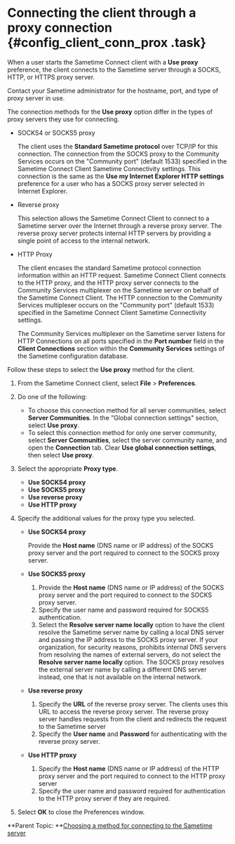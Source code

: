 # Connecting the client through a proxy connection {#config_client_conn_prox .task}

When a user starts the Sametime Connect client with a **Use proxy** preference, the client connects to the Sametime server through a SOCKS, HTTP, or HTTPS proxy server.

Contact your Sametime administrator for the hostname, port, and type of proxy server in use.

The connection methods for the **Use proxy** option differ in the types of proxy servers they use for connecting.

-   SOCKS4 or SOCKS5 proxy

    The client uses the **Standard Sametime protocol** over TCP/IP for this connection. The connection from the SOCKS proxy to the Community Services occurs on the "Community port" \(default 1533\) specified in the Sametime Connect Client Sametime Connectivity settings. This connection is the same as the **Use my Internet Explorer HTTP settings** preference for a user who has a SOCKS proxy server selected in Internet Explorer.

-   Reverse proxy

    This selection allows the Sametime Connect Client to connect to a Sametime server over the Internet through a reverse proxy server. The reverse proxy server protects internal HTTP servers by providing a single point of access to the internal network.

-   HTTP Proxy

    The client encases the standard Sametime protocol connection information within an HTTP request. Sametime Connect Client connects to the HTTP proxy, and the HTTP proxy server connects to the Community Services multiplexer on the Sametime server on behalf of the Sametime Connect Client. The HTTP connection to the Community Services multiplexer occurs on the "Community port" \(default 1533\) specified in the Sametime Connect Client Sametime Connectivity settings.

    The Community Services multiplexer on the Sametime server listens for HTTP Connections on all ports specified in the **Port number** field in the **Client Connections** section within the **Community Services** settings of the Sametime configuration database.


Follow these steps to select the **Use proxy** method for the client.

1.  From the Sametime Connect client, select **File** \> **Preferences**.

2.  Do one of the following:

    -   To choose this connection method for all server communities, select **Server Communities**. In the "Global connection settings" section, select **Use proxy**.
    -   To select this connection method for only one server community, select **Server Communities**, select the server community name, and open the **Connection** tab. Clear **Use global connection settings**, then select **Use proxy**.
3.  Select the appropriate **Proxy type**.

    -   **Use SOCKS4 proxy**
    -   **Use SOCKS5 proxy**
    -   **Use reverse proxy**
    -   **Use HTTP proxy**
4.  Specify the additional values for the proxy type you selected.

    -   **Use SOCKS4 proxy**

        Provide the **Host name** \(DNS name or IP address\) of the SOCKS proxy server and the port required to connect to the SOCKS proxy server.

    -   **Use SOCKS5 proxy**
        1.  Provide the **Host name** \(DNS name or IP address\) of the SOCKS proxy server and the port required to connect to the SOCKS proxy server.
        2.  Specify the user name and password required for SOCKS5 authentication.
        3.  Select the **Resolve server name locally** option to have the client resolve the Sametime server name by calling a local DNS server and passing the IP address to the SOCKS proxy server. If your organization, for security reasons, prohibits internal DNS servers from resolving the names of external servers, do not select the **Resolve server name locally** option. The SOCKS proxy resolves the external server name by calling a different DNS server instead, one that is not available on the internal network.
    -   **Use reverse proxy**
        1.  Specify the **URL** of the reverse proxy server. The clients uses this URL to access the reverse proxy server. The reverse proxy server handles requests from the client and redirects the request to the Sametime server
        2.  Specify the **User name** and **Password** for authenticating with the reverse proxy server.
    -   **Use HTTP proxy**
        1.  Specify the **Host name** \(DNS name or IP address\) of the HTTP proxy server and the port required to connect to the HTTP proxy server
        2.  Specify the user name and password required for authentication to the HTTP proxy server if they are required.
5.  Select **OK** to close the Preferences window.


**Parent Topic: **[Choosing a method for connecting to the Sametime server](t_choose_connect_method.md)

